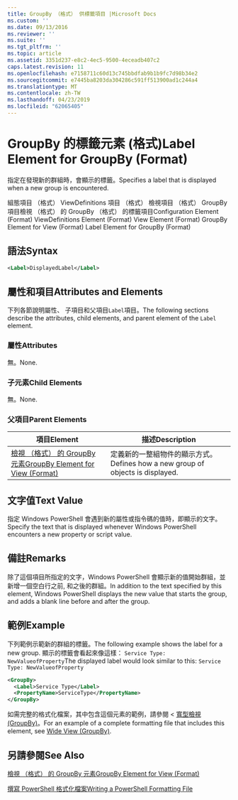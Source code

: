 ```yaml
---
title: GroupBy （格式） 供標籤項目 |Microsoft Docs
ms.custom: ''
ms.date: 09/13/2016
ms.reviewer: ''
ms.suite: ''
ms.tgt_pltfrm: ''
ms.topic: article
ms.assetid: 3351d237-e8c2-4ec5-9500-4eceadb407c2
caps.latest.revision: 11
ms.openlocfilehash: e7158711c60d13c745bbdfab9b1b9fc7d98b34e2
ms.sourcegitcommit: e7445ba8203da304286c591ff513900ad1c244a4
ms.translationtype: MT
ms.contentlocale: zh-TW
ms.lasthandoff: 04/23/2019
ms.locfileid: "62065405"
---
```

# <a name="label-element-for-groupby-format"></a><span data-ttu-id="722a9-102">GroupBy 的標籤元素 (格式)</span><span class="sxs-lookup"><span data-stu-id="722a9-102">Label Element for GroupBy (Format)</span></span>

<span data-ttu-id="722a9-103">指定在發現新的群組時，會顯示的標籤。</span><span class="sxs-lookup"><span data-stu-id="722a9-103">Specifies a label that is displayed when a new group is encountered.</span></span>

<span data-ttu-id="722a9-104">組態項目 （格式） ViewDefinitions 項目 （格式） 檢視項目 （格式） GroupBy 項目檢視 （格式） 的 GroupBy （格式） 的標籤項目</span><span class="sxs-lookup"><span data-stu-id="722a9-104">Configuration Element (Format) ViewDefinitions Element (Format) View Element (Format) GroupBy Element for View (Format) Label Element for GroupBy (Format)</span></span>

## <a name="syntax"></a><span data-ttu-id="722a9-105">語法</span><span class="sxs-lookup"><span data-stu-id="722a9-105">Syntax</span></span>

```xml
<Label>DisplayedLabel</Label>
```

## <a name="attributes-and-elements"></a><span data-ttu-id="722a9-106">屬性和項目</span><span class="sxs-lookup"><span data-stu-id="722a9-106">Attributes and Elements</span></span>

<span data-ttu-id="722a9-107">下列各節說明屬性、 子項目和父項目`Label`項目。</span><span class="sxs-lookup"><span data-stu-id="722a9-107">The following sections describe the attributes, child elements, and parent element of the `Label` element.</span></span>

### <a name="attributes"></a><span data-ttu-id="722a9-108">屬性</span><span class="sxs-lookup"><span data-stu-id="722a9-108">Attributes</span></span>

<span data-ttu-id="722a9-109">無。</span><span class="sxs-lookup"><span data-stu-id="722a9-109">None.</span></span>

### <a name="child-elements"></a><span data-ttu-id="722a9-110">子元素</span><span class="sxs-lookup"><span data-stu-id="722a9-110">Child Elements</span></span>

<span data-ttu-id="722a9-111">無。</span><span class="sxs-lookup"><span data-stu-id="722a9-111">None.</span></span>

### <a name="parent-elements"></a><span data-ttu-id="722a9-112">父項目</span><span class="sxs-lookup"><span data-stu-id="722a9-112">Parent Elements</span></span>

|<span data-ttu-id="722a9-113">項目</span><span class="sxs-lookup"><span data-stu-id="722a9-113">Element</span></span>|<span data-ttu-id="722a9-114">描述</span><span class="sxs-lookup"><span data-stu-id="722a9-114">Description</span></span>|
|-------------|-----------------|
|[<span data-ttu-id="722a9-115">檢視 （格式） 的 GroupBy 元素</span><span class="sxs-lookup"><span data-stu-id="722a9-115">GroupBy Element for View (Format)</span></span>](./groupby-element-for-view-format.md)|<span data-ttu-id="722a9-116">定義新的一整組物件的顯示方式。</span><span class="sxs-lookup"><span data-stu-id="722a9-116">Defines how a new group of objects is displayed.</span></span>|

## <a name="text-value"></a><span data-ttu-id="722a9-117">文字值</span><span class="sxs-lookup"><span data-stu-id="722a9-117">Text Value</span></span>

<span data-ttu-id="722a9-118">指定 Windows PowerShell 會遇到新的屬性或指令碼的值時，即顯示的文字。</span><span class="sxs-lookup"><span data-stu-id="722a9-118">Specify the text that is displayed whenever Windows PowerShell encounters a new property or script value.</span></span>

## <a name="remarks"></a><span data-ttu-id="722a9-119">備註</span><span class="sxs-lookup"><span data-stu-id="722a9-119">Remarks</span></span>

<span data-ttu-id="722a9-120">除了這個項目所指定的文字，Windows PowerShell 會顯示新的值開始群組，並新增一個空白行之前, 和之後的群組。</span><span class="sxs-lookup"><span data-stu-id="722a9-120">In addition to the text specified by this element, Windows PowerShell displays the new value that starts the group, and adds a blank line before and after the group.</span></span>

## <a name="example"></a><span data-ttu-id="722a9-121">範例</span><span class="sxs-lookup"><span data-stu-id="722a9-121">Example</span></span>

<span data-ttu-id="722a9-122">下列範例示範新的群組的標籤。</span><span class="sxs-lookup"><span data-stu-id="722a9-122">The following example shows the label for a new group.</span></span> <span data-ttu-id="722a9-123">顯示的標籤會看起來像這樣： `Service Type: NewValueofProperty`</span><span class="sxs-lookup"><span data-stu-id="722a9-123">The displayed label would look similar to this: `Service Type: NewValueofProperty`</span></span>

```xml
<GroupBy>
  <Label>Service Type</Label>
  <PropertyName>ServiceType</PropertyName>
</GroupBy>

```

<span data-ttu-id="722a9-124">如需完整的格式化檔案，其中包含這個元素的範例，請參閱 <<c0> [ 寬型檢視 (GroupBy)](./wide-view-groupby.md)。</span><span class="sxs-lookup"><span data-stu-id="722a9-124">For an example of a complete formatting file that includes this element, see [Wide View (GroupBy)](./wide-view-groupby.md).</span></span>

## <a name="see-also"></a><span data-ttu-id="722a9-125">另請參閱</span><span class="sxs-lookup"><span data-stu-id="722a9-125">See Also</span></span>

[<span data-ttu-id="722a9-126">檢視 （格式） 的 GroupBy 元素</span><span class="sxs-lookup"><span data-stu-id="722a9-126">GroupBy Element for View (Format)</span></span>](./groupby-element-for-view-format.md)

[<span data-ttu-id="722a9-127">撰寫 PowerShell 格式化檔案</span><span class="sxs-lookup"><span data-stu-id="722a9-127">Writing a PowerShell Formatting File</span></span>](./writing-a-powershell-formatting-file.md)
